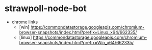 # strawpoll-node-bot
- chrome links
    - [win] https://commondatastorage.googleapis.com/chromium-browser-snapshots/index.html?prefix=Linux_x64/662335/
    - [linux] https://commondatastorage.googleapis.com/chromium-browser-snapshots/index.html?prefix=Win_x64/662335/
